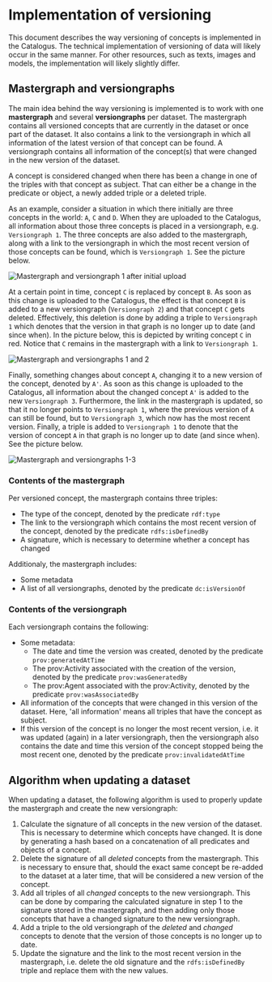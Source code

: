 # Implementation of versioning
This document describes the way versioning of concepts is implemented in the Catalogus. The technical implementation of versioning of data will likely occur in the same manner. For other resources, such as texts, images and models, the implementation will likely slightly differ.

## Mastergraph and versiongraphs
The main idea behind the way versioning is implemented is to work with one **mastergraph** and several **versiongraphs** per dataset. The mastergraph contains all versioned concepts that are currently in the dataset or once part of the dataset. It also contains a link to the versiongraph in which all information of the latest version of that concept can be found. A versiongraph contains all information of the concept(s) that were changed in the new version of the dataset.

A concept is considered changed when there has been a change in one of the triples with that concept as subject. That can either be a change in the predicate or object, a newly added triple or a deleted triple.

As an example, consider a situation in which there initially are three concepts in the world: `A`, `C` and `D`. When they are uploaded to the Catalogus, all information about those three concepts is placed in a versiongraph, e.g. `Versiongraph 1`. The three concepts are also added to the mastergraph, along with a link to the versiongraph in which the most recent version of those concepts can be found, which is `Versiongraph 1`. See the picture below.

![Mastergraph and versiongraph 1 after initial upload](https://github.com/bp4mc2/bp4mc2/blob/master/doc/images/mv1.png)

At a certain point in time, concept `C` is replaced by concept `B`. As soon as this change is uploaded to the Catalogus, the effect is that concept `B` is added to a new versiongraph (`Versiongraph 2`) and that concept `C` gets deleted. Effectively, this deletion is done by adding a triple to `Versiongraph 1` which denotes that the version in that graph is no longer up to date (and since when). In the picture below, this is depicted by writing concept `C` in red. Notice that `C` remains in the mastergraph with a link to `Versiongraph 1`.

![Mastergraph and versiongraphs 1 and 2](https://github.com/bp4mc2/bp4mc2/blob/master/doc/images/mv2.png)

Finally, something changes about concept `A`, changing it to a new version of the concept, denoted by `A'`. As soon as this change is uploaded to the Catalogus, all information about the changed concept `A'` is added to the new `Versiongraph 3`. Furthermore, the link in the mastergraph is updated, so that it no longer points to `Versiongraph 1`, where the previous version of `A` can still be found, but to `Versiongraph 3`, which now has the most recent version. Finally, a triple is added to `Versiongraph 1` to denote that the version of concept `A` in that graph is no longer up to date (and since when). See the picture below.

![Mastergraph and versiongraphs 1-3](https://github.com/bp4mc2/bp4mc2/blob/master/doc/images/mv3.png)

### Contents of the mastergraph
Per versioned concept, the mastergraph contains three triples:
- The type of the concept, denoted by the predicate `rdf:type`
- The link to the versiongraph which contains the most recent version of the concept, denoted by the predicate `rdfs:isDefinedBy`
- A signature, which is necessary to determine whether a concept has changed

Additionaly, the mastergraph includes:
- Some metadata
- A list of all versiongraphs, denoted by the predicate `dc:isVersionOf`

### Contents of the versiongraph
Each versiongraph contains the following:
- Some metadata:
  - The date and time the version was created, denoted by the predicate `prov:generatedAtTime`
  - The prov:Activity associated with the creation of the version, denoted by the predicate `prov:wasGeneratedBy`
  - The prov:Agent associated with the prov:Activity, denoted by the predicate `prov:wasAssociatedBy`
- All information of the concepts that were changed in this version of the dataset. Here, 'all information' means all triples that have the concept as subject.
- If this version of the concept is no longer the most recent version, i.e. it was updated (again) in a later versiongraph, then the versiongraph also contains the date and time this version of the concept stopped being the most recent one, denoted by the predicate `prov:invalidatedAtTime`

## Algorithm when updating a dataset
When updating a dataset, the following algorithm is used to properly update the mastergraph and create the new versiongraph:

1. Calculate the signature of all concepts in the new version of the dataset. This is necessary to determine which concepts have changed. It is done by generating a hash based on a concatenation of all predicates and objects of a concept.
2. Delete the signature of all *deleted* concepts from the mastergraph. This is necessary to ensure that, should the exact same concept be re-added to the dataset at a later time, that will be considered a new version of the concept.
3. Add all triples of all *changed* concepts to the new versiongraph. This can be done by comparing the calculated signature in step 1 to the signature stored in the mastergraph, and then adding only those concepts that have a changed signature to the new versiongraph.
4. Add a triple to the old versiongraph of the *deleted* and *changed* concepts to denote that the version of those concepts is no longer up to date.
5. Update the signature and the link to the most recent version in the mastergraph, i.e. delete the old signature and the `rdfs:isDefinedBy` triple and replace them with the new values.
